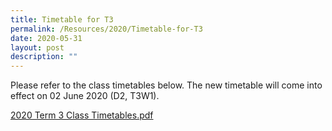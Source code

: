 ```yaml
---
title: Timetable for T3
permalink: /Resources/2020/Timetable-for-T3
date: 2020-05-31
layout: post
description: ""
---
```

Please refer to the class timetables below. The new timetable will come into effect on 02 June 2020 (D2, T3W1).   
  
[2020 Term 3 Class Timetables.pdf](https://www-bpghs-moe-edu-sg-admin.cwp.sg/qql/slot/u148/BPGHS%202020/Announcements%20&%20Updates/Term%203%20Classes%20edited%20clb%20mlb.pdf)